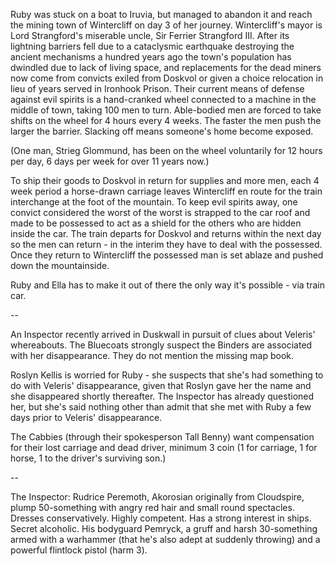 <!-- TITLE: Notes -->
<!-- SUBTITLE: Random ideas and leads -->

Ruby was stuck on a boat to Iruvia, but managed to abandon it and reach the mining town of Wintercliff on day 3 of her journey. Wintercliff's mayor is Lord Strangford's miserable uncle, Sir Ferrier Strangford III. After its lightning barriers fell due to a cataclysmic earthquake destroying the ancient mechanisms a hundred years ago the town's population has dwindled due to lack of living space, and replacements for the dead miners now come from convicts exiled from Doskvol or given a choice relocation in lieu of years served in Ironhook Prison. Their current means of defense against evil spirits is a hand-cranked wheel connected to a machine in the middle of town, taking 100 men to turn. Able-bodied men are forced to take shifts on the wheel for 4 hours every 4 weeks. The faster the men push the larger the barrier. Slacking off means someone's home become exposed.

(One man, Strieg Glommund, has been on the wheel voluntarily for 12 hours per day, 6 days per week for over 11 years now.)

To ship their goods to Doskvol in return for supplies and more men, each 4 week period a horse-drawn carriage leaves Wintercliff en route for the train interchange at the foot of the mountain. To keep evil spirits away, one convict considered the worst of the worst is strapped to the car roof and made to be possessed to act as a shield for the others who are hidden inside the car. The train departs for Doskvol and returns within the next day so the men can return - in the interim they have to deal with the possessed. Once they return to Wintercliff the possessed man is set ablaze and pushed down the mountainside.

Ruby and Ella has to make it out of there the only way it's possible - via train car.

--

An Inspector recently arrived in Duskwall in pursuit of clues about Veleris' whereabouts. The Bluecoats strongly suspect the Binders are associated with her disappearance. They do not mention the missing map book.

Roslyn Kellis is worried for Ruby - she suspects that she's had something to do with Veleris' disappearance, given that Roslyn gave her the name and she disappeared shortly thereafter. The Inspector has already questioned her, but she's said nothing other than admit that she met with Ruby a few days prior to Veleris' disappearance. 

The Cabbies (through their spokesperson Tall Benny) want compensation for their lost carriage and dead driver, minimum 3 coin (1 for carriage, 1 for horse, 1 to the driver's surviving son.)

--

The Inspector:
Rudrice Peremoth, Akorosian originally from Cloudspire, plump 50-something with angry red hair and small round spectacles. Dresses conservatively. Highly competent. Has a strong interest in ships. Secret alcoholic.
His bodyguard Pemryck, a gruff and harsh 30-something armed with a warhammer (that he's also adept at suddenly throwing) and a powerful flintlock pistol (harm 3).


